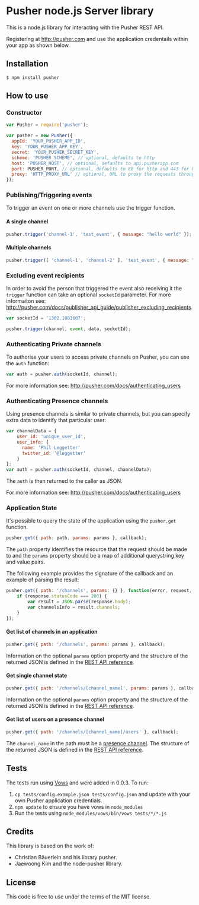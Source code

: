 # Pusher node.js Server library

This is a node.js library for interacting with the Pusher REST API.

Registering at <http://pusher.com> and use the application credentails within your app as shown below.

## Installation
```
$ npm install pusher
```

## How to use

### Constructor

```javascript
var Pusher = require('pusher');

var pusher = new Pusher({
  appId: 'YOUR_PUSHER_APP_ID',
  key: 'YOUR_PUSHER_APP_KEY',
  secret: 'YOUR_PUSHER_SECRET_KEY',
  scheme: 'PUSHER_SCHEME', // optional, defaults to http
  host: 'PUSHER_HOST', // optional, defaults to api.pusherapp.com
  port: PUSHER_PORT, // optional, defaults to 80 for http and 443 for https
  proxy: 'HTTP_PROXY_URL' // optional, URL to proxy the requests through
});
```

### Publishing/Triggering events

To trigger an event on one or more channels use the trigger function.

#### A single channel

```javascript
pusher.trigger('channel-1', 'test_event', { message: "hello world" });
```

#### Multiple channels

```javascript
pusher.trigger([ 'channel-1', 'channel-2' ], 'test_event', { message: "hello world" });
```

### Excluding event recipients

In order to avoid the person that triggered the event also receiving it the `trigger` function can take an optional `socketId` parameter. For more informaiton see: <http://pusher.com/docs/publisher_api_guide/publisher_excluding_recipients>.

```javascript
var socketId = '1302.1081607';

pusher.trigger(channel, event, data, socketId);
```

### Authenticating Private channels

To authorise your users to access private channels on Pusher, you can use the `auth` function:

```javascript
var auth = pusher.auth(socketId, channel);
```

For more information see: <http://pusher.com/docs/authenticating_users>

### Authenticating Presence channels

Using presence channels is similar to private channels, but you can specify extra data to identify that particular user:

```javascript
var channelData = {
	user_id: 'unique_user_id',
	user_info: {
	  name: 'Phil Leggetter'
	  twitter_id: '@leggetter'
	}
};
var auth = pusher.auth(socketId, channel, channelData);
```

The `auth` is then returned to the caller as JSON.

For more information see: <http://pusher.com/docs/authenticating_users>

### Application State

It's possible to query the state of the application using the `pusher.get` function.
```javascript
pusher.get({ path: path, params: params }, callback);
```
The `path` property identifies the resource that the request should be made to and the `params` property should be a map of additional querystring key and value pairs.

The following example provides the signature of the callback and an example of parsing the result:
```javascript
pusher.get({ path: '/channels', params: {} }, function(error, request, response) {
	if (response.statusCode === 200) {
		var result = JSON.parse(response.body);
		var channelsInfo = result.channels;
	}
});
```

#### Get list of channels in an application
```javascript
pusher.get({ path: '/channels', params: params }, callback);
```

Information on the optional `params` option property and the structure of the returned JSON is defined in the [REST API reference](http://pusher.com/docs/rest_api#method-get-channels).

#### Get single channel state
```javascript
pusher.get({ path: '/channels/[channel_name]', params: params }, callback);
```

Information on the optional `params` option property and the structure of the returned JSON is defined in the [REST API reference](http://pusher.com/docs/rest_api#method-get-channel).

#### Get list of users on a presence channel
```javascript
pusher.get({ path: '/channels/[channel_name]/users' }, callback);
```

The `channel_name` in the path must be a [presence channel](http://pusher.com/docs/presence). The structure of the returned JSON is defined in the [REST API reference](http://pusher.com/docs/rest_api#method-get-users).

## Tests

The tests run using [Vows](http://vowsjs.org/) and were added in 0.0.3. To run:

1. `cp tests/config.example.json tests/config.json` and update with your own Pusher application credentials.
2. `npm update` to ensure you have vows in `node_modules`
3. Run the tests using `node_modules/vows/bin/vows tests/*/*.js`

## Credits

This library is based on the work of:
* Christian Bäuerlein and his library pusher.
* Jaewoong Kim and the node-pusher library.

## License

This code is free to use under the terms of the MIT license.
